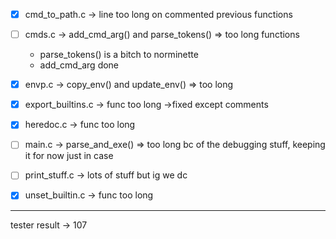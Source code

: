 - [x] cmd_to_path.c -> line too long on commented previous functions 

- [ ] cmds.c -> add_cmd_arg() and parse_tokens() => too long functions
    - parse_tokens() is a bitch to norminette
    - add_cmd_arg done

- [x] envp.c -> copy_env() and update_env() => too long

- [x] export_builtins.c -> func too long ->fixed except comments

- [x] heredoc.c -> func too long

- [ ] main.c -> parse_and_exe() => too long bc of the debugging stuff, keeping it for now just in case

- [ ] print_stuff.c -> lots of stuff but ig we dc

- [x] unset_builtin.c -> func too long

---

tester result -> 107
